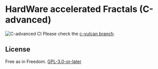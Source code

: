 # HardWare accelerated Fractals (C-advanced)
![C-advanced CI](https://github.com/Dko1905/hwFractal/workflows/C-advanced%20CI/badge.svg?branch=c-advanced)
Please check the [c-vulcan branch](https://github.com/Dko1905/hwFractal/tree/c-vulkan).

## License
Free as in Freedom. [GPL-3.0-or-later](./LICENSE)
